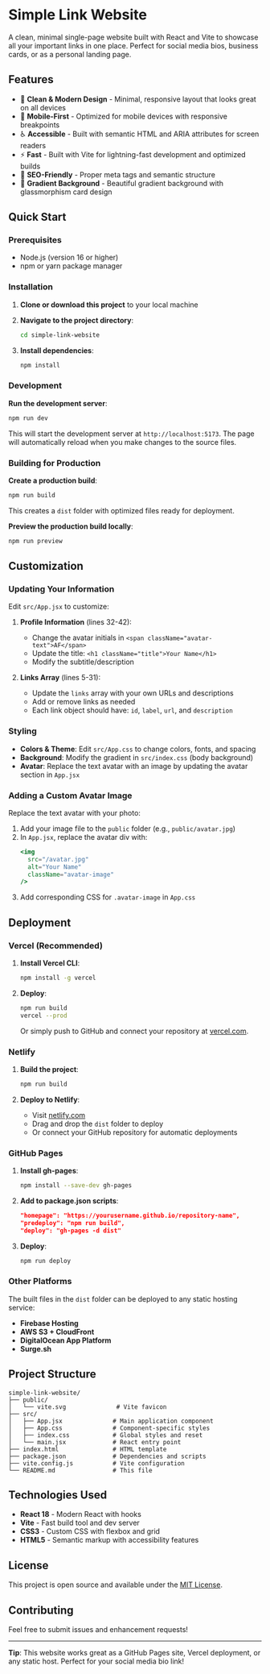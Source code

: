 # Simple Link Website

A clean, minimal single-page website built with React and Vite to showcase all your important links in one place. Perfect for social media bios, business cards, or as a personal landing page.

## Features

- 🎨 **Clean & Modern Design** - Minimal, responsive layout that looks great on all devices
- 📱 **Mobile-First** - Optimized for mobile devices with responsive breakpoints
- ♿ **Accessible** - Built with semantic HTML and ARIA attributes for screen readers
- ⚡ **Fast** - Built with Vite for lightning-fast development and optimized builds
- 🎯 **SEO-Friendly** - Proper meta tags and semantic structure
- 🌈 **Gradient Background** - Beautiful gradient background with glassmorphism card design

## Quick Start

### Prerequisites

- Node.js (version 16 or higher)
- npm or yarn package manager

### Installation

1. **Clone or download this project** to your local machine

2. **Navigate to the project directory**:
   ```bash
   cd simple-link-website
   ```

3. **Install dependencies**:
   ```bash
   npm install
   ```

### Development

**Run the development server**:
```bash
npm run dev
```

This will start the development server at `http://localhost:5173`. The page will automatically reload when you make changes to the source files.

### Building for Production

**Create a production build**:
```bash
npm run build
```

This creates a `dist` folder with optimized files ready for deployment.

**Preview the production build locally**:
```bash
npm run preview
```

## Customization

### Updating Your Information

Edit `src/App.jsx` to customize:

1. **Profile Information** (lines 32-42):
   - Change the avatar initials in `<span className="avatar-text">AF</span>`
   - Update the title: `<h1 className="title">Your Name</h1>`
   - Modify the subtitle/description

2. **Links Array** (lines 5-31):
   - Update the `links` array with your own URLs and descriptions
   - Add or remove links as needed
   - Each link object should have: `id`, `label`, `url`, and `description`

### Styling

- **Colors & Theme**: Edit `src/App.css` to change colors, fonts, and spacing
- **Background**: Modify the gradient in `src/index.css` (body background)
- **Avatar**: Replace the text avatar with an image by updating the avatar section in `App.jsx`

### Adding a Custom Avatar Image

Replace the text avatar with your photo:

1. Add your image file to the `public` folder (e.g., `public/avatar.jpg`)
2. In `App.jsx`, replace the avatar div with:
   ```jsx
   <img 
     src="/avatar.jpg" 
     alt="Your Name" 
     className="avatar-image"
   />
   ```
3. Add corresponding CSS for `.avatar-image` in `App.css`

## Deployment

### Vercel (Recommended)

1. **Install Vercel CLI**:
   ```bash
   npm install -g vercel
   ```

2. **Deploy**:
   ```bash
   npm run build
   vercel --prod
   ```

   Or simply push to GitHub and connect your repository at [vercel.com](https://vercel.com).

### Netlify

1. **Build the project**:
   ```bash
   npm run build
   ```

2. **Deploy to Netlify**:
   - Visit [netlify.com](https://netlify.com)
   - Drag and drop the `dist` folder to deploy
   - Or connect your GitHub repository for automatic deployments

### GitHub Pages

1. **Install gh-pages**:
   ```bash
   npm install --save-dev gh-pages
   ```

2. **Add to package.json scripts**:
   ```json
   "homepage": "https://yourusername.github.io/repository-name",
   "predeploy": "npm run build",
   "deploy": "gh-pages -d dist"
   ```

3. **Deploy**:
   ```bash
   npm run deploy
   ```

### Other Platforms

The built files in the `dist` folder can be deployed to any static hosting service:
- **Firebase Hosting**
- **AWS S3 + CloudFront**
- **DigitalOcean App Platform**
- **Surge.sh**

## Project Structure

```
simple-link-website/
├── public/
│   └── vite.svg              # Vite favicon
├── src/
│   ├── App.jsx              # Main application component
│   ├── App.css              # Component-specific styles
│   ├── index.css            # Global styles and reset
│   └── main.jsx             # React entry point
├── index.html               # HTML template
├── package.json             # Dependencies and scripts
├── vite.config.js           # Vite configuration
└── README.md                # This file
```

## Technologies Used

- **React 18** - Modern React with hooks
- **Vite** - Fast build tool and dev server
- **CSS3** - Custom CSS with flexbox and grid
- **HTML5** - Semantic markup with accessibility features

## License

This project is open source and available under the [MIT License](https://opensource.org/licenses/MIT).

## Contributing

Feel free to submit issues and enhancement requests!

---

**Tip**: This website works great as a GitHub Pages site, Vercel deployment, or any static host. Perfect for your social media bio link!